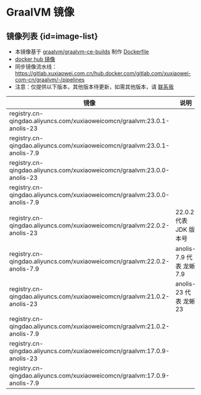 # GraalVM 镜像

## 镜像列表 {id=image-list}

- 本镜像基于 [graalvm/graalvm-ce-builds](https://github.com/graalvm/graalvm-ce-builds) 制作
  [Dockerfile](https://gitlab.com/xuxiaowei-com-cn/graalvm/-/blob/main/Dockerfile)
- [docker hub 镜像](https://hub.docker.com/r/xuxiaoweicomcn/graalvm)
- 同步镜像流水线：https://gitlab.xuxiaowei.com.cn/hub.docker.com/gitlab.com/xuxiaowei-com-cn/graalvm/-/pipelines
- 注意：仅提供以下版本，其他版本待更新，如需其他版本，请 [联系我](../../../guide/website.md)

| 镜像                                                                        | 说明                   |
|---------------------------------------------------------------------------|----------------------|
| registry.cn-qingdao.aliyuncs.com/xuxiaoweicomcn/graalvm:23.0.1-anolis-23  |                      |
| registry.cn-qingdao.aliyuncs.com/xuxiaoweicomcn/graalvm:23.0.1-anolis-7.9 |                      |
| registry.cn-qingdao.aliyuncs.com/xuxiaoweicomcn/graalvm:23.0.0-anolis-23  |                      |
| registry.cn-qingdao.aliyuncs.com/xuxiaoweicomcn/graalvm:23.0.0-anolis-7.9 |                      |
| registry.cn-qingdao.aliyuncs.com/xuxiaoweicomcn/graalvm:22.0.2-anolis-23  | 22.0.2 代表 JDK 版本号    |
| registry.cn-qingdao.aliyuncs.com/xuxiaoweicomcn/graalvm:22.0.2-anolis-7.9 | anolis-7.9 代表 龙蜥 7.9 |
| registry.cn-qingdao.aliyuncs.com/xuxiaoweicomcn/graalvm:21.0.2-anolis-23  | anolis-23 代表 龙蜥 23   |
| registry.cn-qingdao.aliyuncs.com/xuxiaoweicomcn/graalvm:21.0.2-anolis-7.9 |                      |
| registry.cn-qingdao.aliyuncs.com/xuxiaoweicomcn/graalvm:17.0.9-anolis-23  |                      |
| registry.cn-qingdao.aliyuncs.com/xuxiaoweicomcn/graalvm:17.0.9-anolis-7.9 |                      |

<style>

._image_registry_cn-qingdao_aliyuncs_com_xuxiaoweicomcn_graalvm table tr th:nth-child(1), 
._image_registry_cn-qingdao_aliyuncs_com_xuxiaoweicomcn_graalvm table tr td:nth-child(1) {
    min-width: 535px;
}

._image_registry_cn-qingdao_aliyuncs_com_xuxiaoweicomcn_graalvm table tr th:nth-child(2), 
._image_registry_cn-qingdao_aliyuncs_com_xuxiaoweicomcn_graalvm table tr td:nth-child(2) {
    min-width: 175px;
}

</style>